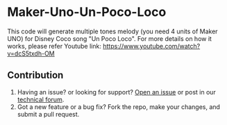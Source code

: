 # Maker-Uno-Un-Poco-Loco

This code will generate multiple tones melody (you need 4 units of Maker UNO) for Disney Coco song "Un Poco Loco". For more details on how it works, please refer Youtube link:
https://www.youtube.com/watch?v=dcS5txdh-OM

## Contribution
1. Having an issue? or looking for support? [Open an issue](https://github.com/CytronTechnologies/Maker-Uno---Asal-Kau-Bahagia/issues) or post in our [technical forum](http://forum.cytron.io).
2. Got a new feature or a bug fix? Fork the repo, make your changes, and submit a pull request.
